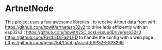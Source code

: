# ArtnetNode 

This project uses a few awesome libraries :
    to receive Artnet data from wifi : https://github.com/hpwit/artnetesp32v2
    to drive leds efficiently with an esp32s3 : https://github.com/hpwit/I2SClockLessLedDriveresp32s3
    https://github.com/FastLED/FastLED
    to handle the config with a web page : https://github.com/gemi254/ConfigAssist-ESP32-ESP8266

